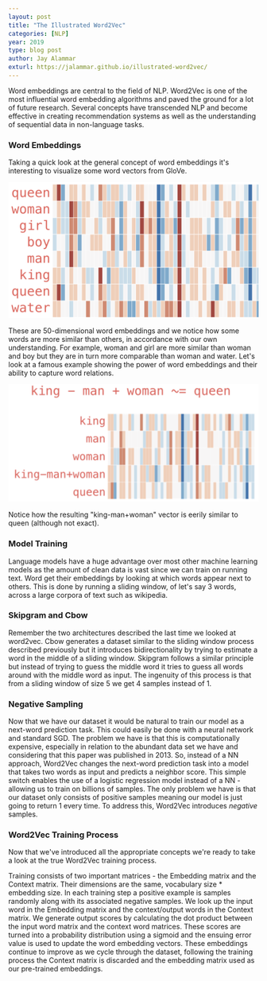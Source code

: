 ```yaml
---
layout: post
title: "The Illustrated Word2Vec"
categories: [NLP]
year: 2019
type: blog post
author: Jay Alammar
exturl: https://jalammar.github.io/illustrated-word2vec/
---
```

Word embeddings are central to the field of NLP. Word2Vec is one of the most influential word embedding algorithms and paved the ground for a lot of future research. Several concepts have transcended NLP and become effective in creating recommendation systems as well as the understanding of sequential data in non-language tasks.

### Word Embeddings

Taking a quick look at the general concept of word embeddings it's interesting to visualize some word vectors from GloVe. 

![](/images/gloveembed.png)

These are 50-dimensional word embeddings and we notice how some words are more similar than others, in accordance with our own understanding. For example, woman and girl are more similar than woman and boy but they are in turn more comparable than woman and water. Let's look at a famous example showing the power of word embeddings and their ability to capture word relations.

![](/images/gloveembed2.png)

Notice how the resulting "king-man+woman" vector is eerily similar to queen (although not exact).

### Model Training

Language models have a huge advantage over most other machine learning models as the amount of clean data is vast since we can train on running text. Word get their embeddings by looking at which words appear next to others. This is done by running a sliding window, of let's say 3 words, across a large corpora of text such as wikipedia. 

### Skipgram and Cbow

Remember the two architectures described the last time we looked at word2vec. Cbow generates a dataset similar to the sliding window process described previously but it introduces bidirectionality by trying to estimate a word in the middle of a sliding window. Skipgram follows a similar principle but instead of trying to guess the middle word it tries to guess all words around with the middle word as input. The ingenuity of this process is that from a sliding window of size 5 we get 4 samples instead of 1.

### Negative Sampling

Now that we have our dataset it would be natural to train our model as a next-word prediction task. This could easily be done with a neural network and standard SGD. The problem we have is that this is computationally expensive, especially in relation to the abundant data set we have and considering that this paper was published in 2013. So, instead of a NN approach, Word2Vec changes the next-word prediction task into a model that takes two words as input and predicts a neighbor score. This simple switch enables the use of a logistic regression model instead of a NN - allowing us to train on billions of samples. The only problem we have is that our dataset only consists of positive samples meaning our model is just going to return 1 every time. To address this, Word2Vec introduces *negative* samples. 

### Word2Vec Training Process

Now that we've introduced all the appropriate concepts we're ready to take a look at the true Word2Vec training process.

Training consists of two important matrices - the Embedding matrix and the Context matrix. Their dimensions are the same, vocabulary size * embedding size. In each training step a positive example is samples randomly along with its associated negative samples. We look up the input word in the Embedding matrix and the context/output words in the Context matrix. We generate output scores by calculating the dot product between the input word matrix and the context word matrices. These scores are turned into a probability distribution using a sigmoid and the ensuing error value is used to update the word embedding vectors. These embeddings continue to improve as we cycle through the dataset, following the training process the Context matrix is discarded and the embedding matrix used as our pre-trained embeddings. 




